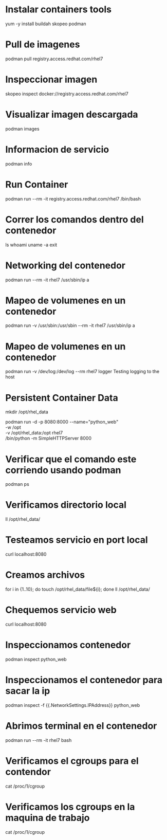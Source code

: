 # Instalar containers tools
yum -y install buildah skopeo podman

# Pull de imagenes
podman pull registry.access.redhat.com/rhel7

# Inspeccionar imagen
skopeo inspect docker://registry.access.redhat.com/rhel7

# Visualizar imagen descargada
podman images

# Informacion de servicio
podman info

# Run Container
podman run --rm -it registry.access.redhat.com/rhel7 /bin/bash

# Correr los comandos dentro del contenedor
ls
whoami 
uname -a 
exit

# Networking del contenedor
podman run --rm -it rhel7 /usr/sbin/ip a

# Mapeo de volumenes en un contenedor
podman run -v /usr/sbin:/usr/sbin --rm -it rhel7 /usr/sbin/ip a

# Mapeo de volumenes en un contenedor
podman run -v /dev/log:/dev/log --rm rhel7 logger Testing logging to the host

# Persistent Container Data
mkdir /opt/rhel_data

podman run -d -p 8080:8000 --name="python_web" \
       -w /opt \
       -v /opt/rhel_data:/opt rhel7 \
       /bin/python -m SimpleHTTPServer 8000

# Verificar que el comando este corriendo usando podman 
podman ps 

# Verificamos directorio local
ll /opt/rhel_data/

# Testeamos servicio en port local
curl localhost:8080

# Creamos archivos
for i in {1..10}; do touch /opt/rhel_data/file${i}; done
ll /opt/rhel_data/

# Chequemos servicio web
curl localhost:8080

# Inspeccionamos contenedor
podman inspect python_web

# Inspeccionamos el contenedor para sacar la ip
podman inspect -f {{.NetworkSettings.IPAddress}} python_web

# Abrimos terminal en el contenedor
podman run --rm -it rhel7 bash

# Verificamos el cgroups para el contendor
cat /proc/1/cgroup

# Verificamos los cgroups en la maquina de trabajo
cat /proc/1/cgroup


